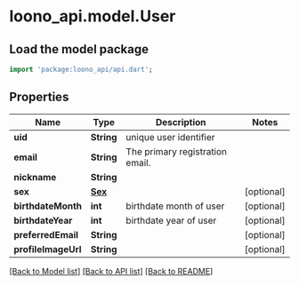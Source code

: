 # loono_api.model.User

## Load the model package
```dart
import 'package:loono_api/api.dart';
```

## Properties
Name | Type | Description | Notes
------------ | ------------- | ------------- | -------------
**uid** | **String** | unique user identifier | 
**email** | **String** | The primary registration email. | 
**nickname** | **String** |  | 
**sex** | [**Sex**](Sex.md) |  | [optional] 
**birthdateMonth** | **int** | birthdate month of user | [optional] 
**birthdateYear** | **int** | birthdate year of user | [optional] 
**preferredEmail** | **String** |  | [optional] 
**profileImageUrl** | **String** |  | [optional] 

[[Back to Model list]](../README.md#documentation-for-models) [[Back to API list]](../README.md#documentation-for-api-endpoints) [[Back to README]](../README.md)


